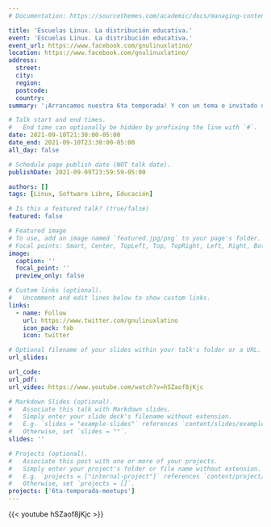 ```yaml
---
# Documentation: https://sourcethemes.com/academic/docs/managing-content/

title: 'Escuelas Linux. La distribución educativa.'
event: 'Escuelas Linux. La distribución educativa.'
event_url: https://www.facebook.com/gnulinuxlatino/
location: https://www.facebook.com/gnulinuxlatino/
address:
  street:
  city:
  region:
  postcode:
  country:
summary: '¡Arrancamos nuestra 6ta temporada! Y con un tema e invitado de lujo. Nuestro amigo Alejandro Díaz Infante visita el Meetup para platicar de Escuelas Linux, la distribución educativa para el retorno a clases. Nos compartirá casos de éxito de esta distribución mexicana y como poder contribuir al proyecto.'

# Talk start and end times.
#   End time can optionally be hidden by prefixing the line with `#`.
date: 2021-09-10T21:30:00-05:00
date_end: 2021-09-10T23:30:00-05:00
all_day: false

# Schedule page publish date (NOT talk date).
publishDate: 2021-09-09T23:59:59-05:00

authors: []
tags: [Linux, Software Libre, Educación]

# Is this a featured talk? (true/false)
featured: false

# Featured image
# To use, add an image named `featured.jpg/png` to your page's folder.
# Focal points: Smart, Center, TopLeft, Top, TopRight, Left, Right, BottomLeft, Bottom, BottomRight.
image:
  caption: ''
  focal_point: ''
  preview_only: false

# Custom links (optional).
#   Uncomment and edit lines below to show custom links.
links:
  - name: Follow
    url: https://www.twitter.com/gnulinuxlatino
    icon_pack: fab
    icon: twitter

# Optional filename of your slides within your talk's folder or a URL.
url_slides:

url_code:
url_pdf:
url_video: https://www.youtube.com/watch?v=hSZaof8jKjc

# Markdown Slides (optional).
#   Associate this talk with Markdown slides.
#   Simply enter your slide deck's filename without extension.
#   E.g. `slides = "example-slides"` references `content/slides/example-slides.md`.
#   Otherwise, set `slides = ""`.
slides: ''

# Projects (optional).
#   Associate this post with one or more of your projects.
#   Simply enter your project's folder or file name without extension.
#   E.g. `projects = ["internal-project"]` references `content/project/deep-learning/index.md`.
#   Otherwise, set `projects = []`.
projects: ['6ta-temporada-meetups']
---
```


{{< youtube hSZaof8jKjc >}}
